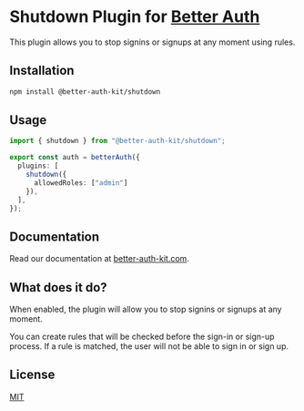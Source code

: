 # Shutdown Plugin for [Better Auth](https://github.com/better-auth/better-auth)

This plugin allows you to stop signins or signups at any moment using rules.

## Installation

```bash
npm install @better-auth-kit/shutdown
```

## Usage

```ts
import { shutdown } from "@better-auth-kit/shutdown";

export const auth = betterAuth({
  plugins: [
    shutdown({
      allowedRoles: ["admin"]
    }),
  ],
});
```

## Documentation

Read our documentation at [better-auth-kit.com](https://better-auth-kit.com/docs/plugins/shutdown).

## What does it do?

When enabled, the plugin will allow you to stop signins or signups at any moment.

You can create rules that will be checked before the sign-in or sign-up process. If a rule is matched, the user will not be able to sign in or sign up.

## License

[MIT](LICENSE)
